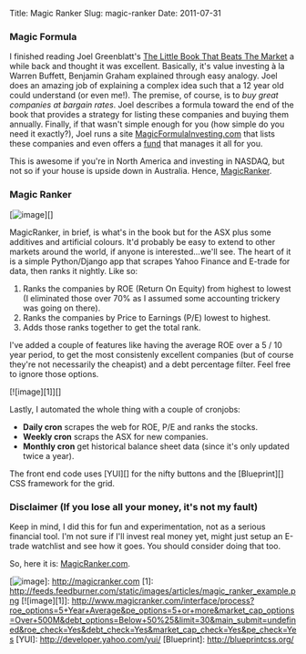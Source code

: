 Title: Magic Ranker
Slug: magic-ranker
Date: 2011-07-31

### Magic Formula

</p>

I finished reading Joel Greenblatt's [The Little Book That Beats The
Market][] a while back and thought it was excellent. Basically, it's
value investing à la Warren Buffett, Benjamin Graham explained through
easy analogy. Joel does an amazing job of explaining a complex idea such
that a 12 year old could understand (or even me!). The premise, of
course, is to *buy great companies at bargain rates*. Joel describes a
formula toward the end of the book that provides a strategy for listing
these companies and buying them annually. Finally, if that wasn't simple
enough for you (how simple do you need it exactly?), Joel runs a site
[MagicFormulaInvesting.com][] that lists these companies and even offers
a [fund][] that manages it all for you.

</p>

This is awesome if you're in North America and investing in NASDAQ, but
not so if your house is upside down in Australia. Hence,
[MagicRanker][].

</p>

### Magic Ranker

</p>

[![image][]][]  

</p>

MagicRanker, in brief, is what's in the book but for the ASX plus some
additives and artificial colours. It'd probably be easy to extend to
other markets around the world, if anyone is interested...we'll see. The
heart of it is a simple Python/Django app that scrapes Yahoo Finance and
E-trade for data, then ranks it nightly. Like so:

</p>

1.  Ranks the companies by ROE (Return On Equity) from highest to lowest
    (I eliminated those over 70% as I assumed some accounting trickery
    was going on there).
2.  Ranks the companies by Price to Earnings (P/E) lowest to highest.
3.  Adds those ranks together to get the total rank.
    </p>
    <p>

</p>
</p>

I've added a couple of features like having the average ROE over a 5 /
10 year period, to get the most consistenly excellent companies (but of
course they're not necessarily the cheapist) and a debt percentage
filter. Feel free to ignore those options.

</p>

[![image][1]][]

</p>

Lastly, I automated the whole thing with a couple of cronjobs:

</p>

-   **Daily cron** scrapes the web for ROE, P/E and ranks the stocks.  
-   **Weekly cron** scraps the ASX for new companies.
-   **Monthly cron** get historical balance sheet data (since it's only
    updated twice a year).

</p>

The front end code uses [YUI][] for the nifty buttons and the
[Blueprint][] CSS framework for the grid.

</p>

### Disclaimer (If you lose all your money, it's not my fault)

</p>

Keep in mind, I did this for fun and experimentation, not as a serious
financial tool. I'm not sure if I'll invest real money yet, might just
setup an E-trade watchlist and see how it goes. You should consider
doing that too.

</p>

So, here it is: [MagicRanker.com][MagicRanker].

</p>

  [The Little Book That Beats The Market]: http://www.amazon.com/Little-Book-That-Beats-Market/dp/0471733067
  [MagicFormulaInvesting.com]: http://www.magicformulainvesting.com
  [fund]: http://http://www.formulainvesting.com/
  [MagicRanker]: http://www.magicranker.com
  [image]: http://feeds.feedburner.com/static/images/articles/magic_ranker_home.png
  [![image][]]: http://magicranker.com
  [1]: http://feeds.feedburner.com/static/images/articles/magic_ranker_example.png
  [![image][1]]: http://www.magicranker.com/interface/process?roe_options=5+Year+Average&pe_options=5+or+more&market_cap_options=Over+500M&debt_options=Below+50%25&limit=30&main_submit=undefined&roe_check=Yes&debt_check=Yes&market_cap_check=Yes&pe_check=Yes
  [YUI]: http://developer.yahoo.com/yui/
  [Blueprint]: http://blueprintcss.org/
